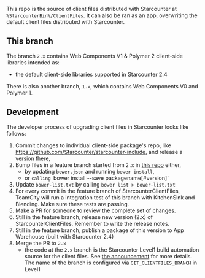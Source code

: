 This repo is the source of client files distributed with Starcounter at `%StarcounterBin%/ClientFiles`. It can also be ran as an app, overwriting the default client files distributed with Starcounter.

## This branch

The branch `2.x` contains Web Components V1 & Polymer 2 client-side libraries intended as:

- the default client-side libraries supported in Starcounter 2.4

There is also another branch, `1.x`, which contains Web Components V0 and Polymer 1.

## Development

The developer process of upgrading client files in Starcounter looks like follows:

1. Commit changes to individual client-side package's repo, like https://github.com/Starcounter/starcounter-include, and release a version there,
2. Bump files in a feature branch started from `2.x` in [this repo](https://github.com/Starcounter/StarcounterClientFiles) either,
   - by updating `bower.json` and running `bower install`,
   - or `calling `bower install --save packagename[#version]`
3. Update `bower-list.txt` by calling `bower list > bower-list.txt`
4. For every commit in the feature branch of StarcounterClientFiles, TeamCity will run a integration test of this branch with KitchenSink and Blending. Make sure these tests are passing.
5. Make a PR for someone to review the complete set of changes.
6. Still in the feature branch, release new version (2.x) of StarcounterClientFiles. Remember to write the release notes.
7. Still in the feature branch, publish a package of this version to App Warehouse (built with Starcounter 2.4)
8. Merge the PR to `2.x`
   - the code at the `2.x` branch is the Starcounter Level1 build automation source for the client files. See [the announcement](https://github.com/Starcounter/AdminTrack/issues/438) for more details. The name of the branch is configured via `GIT_CLIENTFILES_BRANCH` in Level1
   
